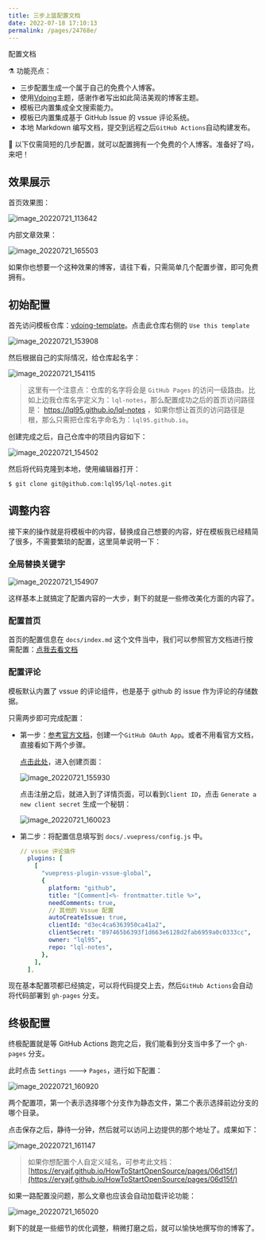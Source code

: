 ```yaml
---
title: 三步上篮配置文档
date: 2022-07-18 17:10:13
permalink: /pages/24768e/
---
```


配置文档

⚗️ 功能亮点：

- 三步配置生成一个属于自己的免费个人博客。
- 使用[Vdoing](https://github.com/xugaoyi/vuepress-theme-vdoing)主题，感谢作者写出如此简洁美观的博客主题。
- 模板已内置集成全文搜索能力。
- 模板已内置集成基于 GitHub Issue 的 vssue 评论系统。
- 本地 Markdown 编写文档，提交到远程之后`GitHub Actions`自动构建发布。

🦩 以下仅需简短的几步配置，就可以配置拥有一个免费的个人博客。准备好了吗，来吧！

## 效果展示

首页效果图：

![image_20220721_113642](https://cdn.jsdelivr.net/gh/eryajf/tu/img/image_20220721_113642.png)

内部文章效果：

![image_20220721_165503](https://cdn.jsdelivr.net/gh/eryajf/tu/img/image_20220721_165503.png)

如果你也想要一个这种效果的博客，请往下看，只需简单几个配置步骤，即可免费拥有。

## 初始配置

首先访问模板仓库：[vdoing-template](https://github.com/eryajf/vdoing-template)。点击此仓库右侧的 `Use this template`

![image_20220721_153908](https://cdn.jsdelivr.net/gh/eryajf/tu/img/image_20220721_153908.png)

然后根据自己的实际情况，给仓库起名字：

![image_20220721_154115](https://cdn.jsdelivr.net/gh/eryajf/tu/img/image_20220721_154115.png)

> 这里有一个注意点：仓库的名字将会是 `GitHub Pages` 的访问一级路由。比如上边我仓库名字定义为：`lql-notes`，那么配置成功之后的首页访问路径是： https://lql95.github.io/lql-notes ，如果你想让首页的访问路径是根，那么只需把仓库名字命名为：`lql95.github.io`。

创建完成之后，自己仓库中的项目内容如下：

![image_20220721_154502](https://cdn.jsdelivr.net/gh/eryajf/tu/img/image_20220721_154502.png)

然后将代码克隆到本地，使用编辑器打开：

```sh
$ git clone git@github.com:lql95/lql-notes.git
```

## 调整内容

接下来的操作就是将模板中的内容，替换成自己想要的内容，好在模板我已经精简了很多，不需要繁琐的配置，这里简单说明一下：

### 全局替换关键字

![image_20220721_154907](https://cdn.jsdelivr.net/gh/eryajf/tu/img/image_20220721_154907.png)

这样基本上就搞定了配置内容的一大步，剩下的就是一些修改美化方面的内容了。

### 配置首页

首页的配置信息在 `docs/index.md` 这个文件当中，我们可以参照官方文档进行按需配置：[点我去看文档](https://doc.xugaoyi.com/pages/f14bdb/)

### 配置评论

模板默认内置了 vssue 的评论组件，也是基于 github 的 issue 作为评论的存储数据。

只需两步即可完成配置：

- 第一步：[参考官方文档](https://vssue.js.org/zh/guide/github.html)，创建一个`GitHub OAuth App`。或者不用看官方文档，直接看如下两个步骤。

  [点击此处](https://github.com/settings/applications/new)，进入创建页面：

  ![image_20220721_155930](https://cdn.jsdelivr.net/gh/eryajf/tu/img/image_20220721_155930.png)

  点击注册之后，就进入到了详情页面，可以看到`Client ID`，点击 `Generate a new client secret` 生成一个秘钥：

  ![image_20220721_160023](https://cdn.jsdelivr.net/gh/eryajf/tu/img/image_20220721_160023.png)

- 第二步：将配置信息填写到 `docs/.vuepress/config.js` 中。

  ```yaml
  // vssue 评论插件
    plugins: [
      [
        "vuepress-plugin-vssue-global",
        {
          platform: "github",
          title: "[Comment]<%- frontmatter.title %>",
          needComments: true,
          // 其他的 Vssue 配置
          autoCreateIssue: true,
          clientId: "d3ec4ca6363950ca41a2",
          clientSecret: "897465b6393f1d663e6128d2fab6959a0c0333cc",
          owner: "lql95",
          repo: "lql-notes",
        },
      ],
    ],
  ```

现在基本配置项都已经搞定，可以将代码提交上去，然后`GitHub Actions`会自动将代码部署到 `gh-pages` 分支。

## 终极配置

终极配置就是等 GitHub Actions 跑完之后，我们能看到分支当中多了一个 `gh-pages` 分支。

此时点击 `Settings` ---> `Pages`，进行如下配置：

![image_20220721_160920](https://cdn.jsdelivr.net/gh/eryajf/tu/img/image_20220721_160920.png)

两个配置项，第一个表示选择哪个分支作为静态文件，第二个表示选择前边分支的哪个目录。

点击保存之后，静待一分钟，然后就可以访问上边提供的那个地址了。成果如下：

![image_20220721_161147](https://cdn.jsdelivr.net/gh/eryajf/tu/img/image_20220721_161147.png)

> 如果你想配置个人自定义域名，可参考此文档：[https://eryajf.github.io/HowToStartOpenSource/pages/06d15f/](https://eryajf.github.io/HowToStartOpenSource/pages/06d15f/)

如果一路配置没问题，那么文章也应该会自动加载评论功能：

![image_20220721_165020](https://cdn.jsdelivr.net/gh/eryajf/tu/img/image_20220721_165020.png)

剩下的就是一些细节的优化调整，稍微打磨之后，就可以愉快地撰写你的博客了。